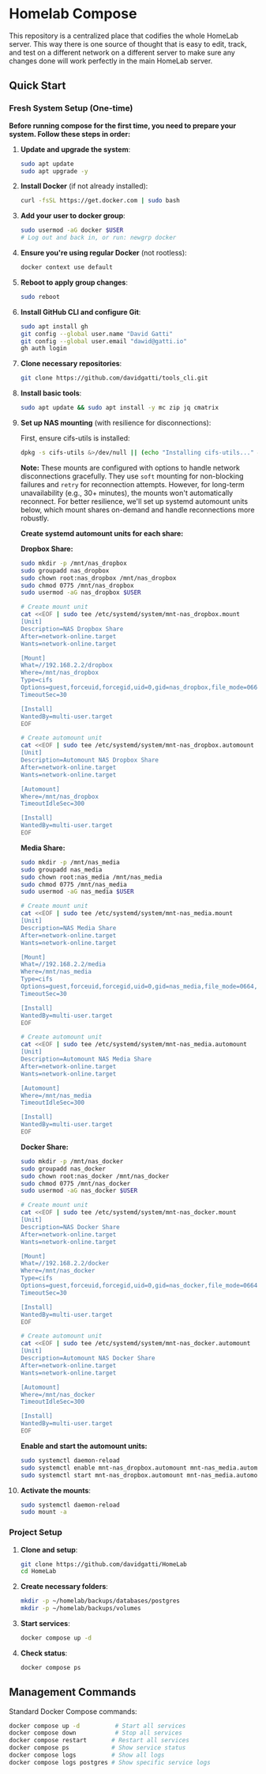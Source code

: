 # Homelab Compose

This repository is a centralized place that codifies the whole HomeLab server. This way there is one source of thought that is easy to edit, track, and test on a different network on a different server to make sure any changes done will work perfectly in the main HomeLab server.

## Quick Start

### Fresh System Setup (One-time)

**Before running compose for the first time, you need to prepare your system. Follow these steps in order:**

1. **Update and upgrade the system**:
   ```bash
   sudo apt update
   sudo apt upgrade -y
   ```

2. **Install Docker** (if not already installed):
   ```bash
   curl -fsSL https://get.docker.com | sudo bash
   ```

3. **Add your user to docker group**:
   ```bash
   sudo usermod -aG docker $USER
   # Log out and back in, or run: newgrp docker
   ```

4. **Ensure you're using regular Docker** (not rootless):
   ```bash
   docker context use default
   ```

5. **Reboot to apply group changes**:
   ```bash
   sudo reboot
   ```

6. **Install GitHub CLI and configure Git**:
   ```bash
   sudo apt install gh
   git config --global user.name "David Gatti"
   git config --global user.email "dawid@gatti.io"
   gh auth login
   ```

7. **Clone necessary repositories**:
   ```bash
   git clone https://github.com/davidgatti/tools_cli.git
   ```

8. **Install basic tools**:
   ```bash
   sudo apt update && sudo apt install -y mc zip jq cmatrix
   ```

9. **Set up NAS mounting** (with resilience for disconnections):
   
   First, ensure cifs-utils is installed:
   ```bash
   dpkg -s cifs-utils &>/dev/null || (echo "Installing cifs-utils..." && sudo apt update && sudo apt install -y cifs-utils)
   ```

   **Note:** These mounts are configured with options to handle network disconnections gracefully. They use `soft` mounting for non-blocking failures and `retry` for reconnection attempts. However, for long-term unavailability (e.g., 30+ minutes), the mounts won't automatically reconnect. For better resilience, we'll set up systemd automount units below, which mount shares on-demand and handle reconnections more robustly.

   **Create systemd automount units for each share:**

   **Dropbox Share:**
   ```bash
   sudo mkdir -p /mnt/nas_dropbox
   sudo groupadd nas_dropbox
   sudo chown root:nas_dropbox /mnt/nas_dropbox
   sudo chmod 0775 /mnt/nas_dropbox
   sudo usermod -aG nas_dropbox $USER
   
   # Create mount unit
   cat <<EOF | sudo tee /etc/systemd/system/mnt-nas_dropbox.mount
   [Unit]
   Description=NAS Dropbox Share
   After=network-online.target
   Wants=network-online.target
   
   [Mount]
   What=//192.168.2.2/dropbox
   Where=/mnt/nas_dropbox
   Type=cifs
   Options=guest,forceuid,forcegid,uid=0,gid=nas_dropbox,file_mode=0664,dir_mode=0775,rw,vers=3.0,soft,retry=5
   TimeoutSec=30
   
   [Install]
   WantedBy=multi-user.target
   EOF
   
   # Create automount unit
   cat <<EOF | sudo tee /etc/systemd/system/mnt-nas_dropbox.automount
   [Unit]
   Description=Automount NAS Dropbox Share
   After=network-online.target
   Wants=network-online.target
   
   [Automount]
   Where=/mnt/nas_dropbox
   TimeoutIdleSec=300
   
   [Install]
   WantedBy=multi-user.target
   EOF
   ```

   **Media Share:**
   ```bash
   sudo mkdir -p /mnt/nas_media
   sudo groupadd nas_media
   sudo chown root:nas_media /mnt/nas_media
   sudo chmod 0775 /mnt/nas_media
   sudo usermod -aG nas_media $USER
   
   # Create mount unit
   cat <<EOF | sudo tee /etc/systemd/system/mnt-nas_media.mount
   [Unit]
   Description=NAS Media Share
   After=network-online.target
   Wants=network-online.target
   
   [Mount]
   What=//192.168.2.2/media
   Where=/mnt/nas_media
   Type=cifs
   Options=guest,forceuid,forcegid,uid=0,gid=nas_media,file_mode=0664,dir_mode=0775,rw,vers=3.0,soft,retry=5
   TimeoutSec=30
   
   [Install]
   WantedBy=multi-user.target
   EOF
   
   # Create automount unit
   cat <<EOF | sudo tee /etc/systemd/system/mnt-nas_media.automount
   [Unit]
   Description=Automount NAS Media Share
   After=network-online.target
   Wants=network-online.target
   
   [Automount]
   Where=/mnt/nas_media
   TimeoutIdleSec=300
   
   [Install]
   WantedBy=multi-user.target
   EOF
   ```

   **Docker Share:**
   ```bash
   sudo mkdir -p /mnt/nas_docker
   sudo groupadd nas_docker
   sudo chown root:nas_docker /mnt/nas_docker
   sudo chmod 0775 /mnt/nas_docker
   sudo usermod -aG nas_docker $USER
   
   # Create mount unit
   cat <<EOF | sudo tee /etc/systemd/system/mnt-nas_docker.mount
   [Unit]
   Description=NAS Docker Share
   After=network-online.target
   Wants=network-online.target
   
   [Mount]
   What=//192.168.2.2/docker
   Where=/mnt/nas_docker
   Type=cifs
   Options=guest,forceuid,forcegid,uid=0,gid=nas_docker,file_mode=0664,dir_mode=0775,rw,vers=3.0,soft,retry=5
   TimeoutSec=30
   
   [Install]
   WantedBy=multi-user.target
   EOF
   
   # Create automount unit
   cat <<EOF | sudo tee /etc/systemd/system/mnt-nas_docker.automount
   [Unit]
   Description=Automount NAS Docker Share
   After=network-online.target
   Wants=network-online.target
   
   [Automount]
   Where=/mnt/nas_docker
   TimeoutIdleSec=300
   
   [Install]
   WantedBy=multi-user.target
   EOF
   ```

   **Enable and start the automount units:**
   ```bash
   sudo systemctl daemon-reload
   sudo systemctl enable mnt-nas_dropbox.automount mnt-nas_media.automount mnt-nas_docker.automount
   sudo systemctl start mnt-nas_dropbox.automount mnt-nas_media.automount mnt-nas_docker.automount
   ```

10. **Activate the mounts**:
    ```bash
    sudo systemctl daemon-reload
    sudo mount -a
    ```

### Project Setup

1. **Clone and setup**:
   ```bash
   git clone https://github.com/davidgatti/HomeLab
   cd HomeLab
   ```

2. **Create necessary folders**:
   ```bash
   mkdir -p ~/homelab/backups/databases/postgres
   mkdir -p ~/homelab/backups/volumes
   ```

3. **Start services**:
   ```bash
   docker compose up -d
   ```

4. **Check status**:
   ```bash
   docker compose ps
   ```

## Management Commands

Standard Docker Compose commands:

```bash
docker compose up -d          # Start all services
docker compose down           # Stop all services
docker compose restart       # Restart all services
docker compose ps            # Show service status
docker compose logs          # Show all logs
docker compose logs postgres # Show specific service logs
```
